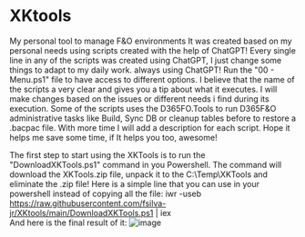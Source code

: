 # XKtools
My personal tool to manage F&amp;O environments
It was created based on my personal needs using scripts created with the help of ChatGPT!
Every single line in any of the scripts was created using ChatGPT, I just change some things to adapt to my daily work. always using ChatGPT!
Run the "00 - Menu.ps1" file to have access to different options. I believe that the name of the scripts a very clear and gives you a tip about what it executes.
I will make changes based on the issues or different needs i find during its execution.
Some of the scripts uses the D365FO.Tools to run D365F&O administrative tasks like Build, Sync DB or cleanup tables before to restore a .bacpac file.
With more time I will add a description for each script.
Hope it helps me save some time, if It helps you too, awesome!

The first step to start using the XKTools is to run the "DownloadXKTools.ps1" command in you Powershell. The command will download the XKTools.zip file, unpack it to the C:\Temp\XKTools and eliminate the .zip file!
Here is a simple line that you can use in your powershell instead of copying all the file:
iwr -useb https://raw.githubusercontent.com/fsilva-jr/XKtools/main/DownloadXKTools.ps1 | iex <br/>
And here is the final result of it:
 ![image](https://github.com/user-attachments/assets/cc1a3027-a001-44b8-bfa9-a3779810ff59)

